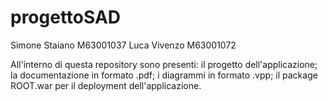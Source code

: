 # progettoSAD
Simone Staiano M63001037
Luca Vivenzo M63001072

All'interno di questa repository sono presenti:
il progetto dell'applicazione;
la documentazione in formato .pdf;
i diagrammi in formato .vpp;
il package ROOT.war per il deployment dell'applicazione.